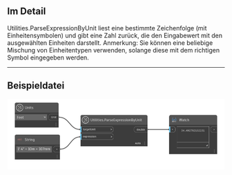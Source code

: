 ## Im Detail
Utilities.ParseExpressionByUnit liest eine bestimmte Zeichenfolge (mit Einheitensymbolen) und gibt eine Zahl zurück, die den Eingabewert mit den ausgewählten Einheiten darstellt. Anmerkung: Sie können eine beliebige Mischung von Einheitentypen verwenden, solange diese mit dem richtigen Symbol eingegeben werden.
___
## Beispieldatei

![Utilities.ParseExpressionByUnit](./DynamoUnits.Utilities.ParseExpressionByUnit_img.png)
